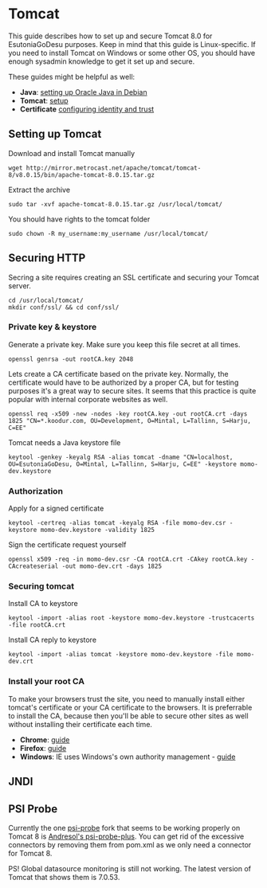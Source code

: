 # Tomcat
This guide describes how to set up and secure Tomcat 8.0 for EsutoniaGoDesu purposes.
Keep in mind that this guide is Linux-specific. If you need to install Tomcat on Windows or some other OS, you should have enough
sysadmin knowledge to get it set up and secure.

These guides might be helpful as well:

- **Java**: [setting up Oracle Java in Debian](https://www.digitalocean.com/community/tutorials/how-to-manually-install-oracle-java-on-a-debian-or-ubuntu-vps)
- **Tomcat**: [setup](http://tomcat.apache.org/tomcat-8.0-doc/setup.html)
- **Certificate** [configuring identity and trust](http://docs.oracle.com/cd/E13222_01/wls/docs103/secmanage/identity_trust.html)

## Setting up Tomcat
Download and install Tomcat manually<br/>
```
wget http://mirror.metrocast.net/apache/tomcat/tomcat-8/v8.0.15/bin/apache-tomcat-8.0.15.tar.gz
```

Extract the archive<br/>
```
sudo tar -xvf apache-tomcat-8.0.15.tar.gz /usr/local/tomcat/
```

You should have rights to the tomcat folder<br/> 
```
sudo chown -R my_username:my_username /usr/local/tomcat/
```

## Securing HTTP
Secring a site requires creating an SSL certificate and securing your Tomcat server. 


```
cd /usr/local/tomcat/
mkdir conf/ssl/ && cd conf/ssl/
```
 
### Private key & keystore
Generate a private key. Make sure you keep this file secret at all times.<br/>
```
openssl genrsa -out rootCA.key 2048
```

Lets create a CA certificate based on the private key.
Normally, the certificate would have to be authorized by a proper CA, but for testing purposes it's a great way to secure sites.
It seems that this practice is quite popular with internal corporate websites as well.<br/>
```
openssl req -x509 -new -nodes -key rootCA.key -out rootCA.crt -days 1825 "CN=*.koodur.com, OU=Development, O=Mintal, L=Tallinn, S=Harju, C=EE"
```
 
Tomcat needs a Java keystore file<br/>
```
keytool -genkey -keyalg RSA -alias tomcat -dname "CN=localhost, OU=EsutoniaGoDesu, O=Mintal, L=Tallinn, S=Harju, C=EE" -keystore momo-dev.keystore
```
 
### Authorization

Apply for a signed certificate<br/>
```
keytool -certreq -alias tomcat -keyalg RSA -file momo-dev.csr -keystore momo-dev.keystore -validity 1825
```
 
Sign the certificate request yourself<br/>
```
openssl x509 -req -in momo-dev.csr -CA rootCA.crt -CAkey rootCA.key -CAcreateserial -out momo-dev.crt -days 1825
```
 
### Securing tomcat

Install CA to keystore<br/>
```
keytool -import -alias root -keystore momo-dev.keystore -trustcacerts -file rootCA.crt
```

Install CA reply to keystore<br/>

```
keytool -import -alias tomcat -keystore momo-dev.keystore -file momo-dev.crt
```
 
### Install your root CA
To make your browsers trust the site, you need to manually install
either tomcat's certificate or your CA certificate to the browsers. 
It is preferrable to install the CA, because then you'll be able to secure other sites as well without
installing their certificate each time.

- **Chrome**: [guide](http://portal.threatpulse.com/docs/sol/Content/03Solutions/ManagePolicy/SSL/ssl_chrome_cert_ta.htm)
- **Firefox**: [guide](http://wiki.wmtransfer.com/projects/webmoney/wiki/Installing_root_certificate_in_Mozilla_Firefox)
- **Windows**: IE uses Windows's own authority management - [guide](https://msdn.microsoft.com/en-us/library/cc750534.aspx)



## JNDI


## PSI Probe
Currently the one [psi-probe](https://github.com/testdriven/psi-probe) fork that seems to be working properly on Tomcat 8 is [Andresol's psi-probe-plus](https://github.com/andresol/psi-probe-plus).
You can get rid of the excessive connectors by removing them from pom.xml as we only need a connector for Tomcat 8.

PS! Global datasource monitoring is still not working. The latest version of Tomcat that shows them is 7.0.53.
